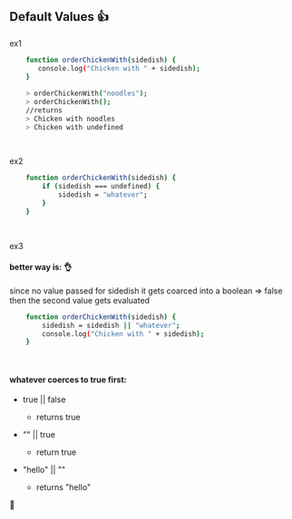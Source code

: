 ## Default Values  :thumbsup:

ex1    

```sh
    function orderChickenWith(sidedish) {
       console.log("Chicken with " + sidedish);
    }
    
    > orderChickenWith("noodles");
    > orderChickenWith();
    //returns
    > Chicken with noodles
    > Chicken with undefined
    
    
```

ex2 

```sh
    function orderChickenWith(sidedish) {
        if (sidedish === undefined) {
            sidedish = "whatever";
        }
    }
    
    
```


ex3

#### better way is:    :ok_hand:   

since no value passed for sidedish
it gets coarced into a boolean => false
then the second value gets evaluated

```sh
    function orderChickenWith(sidedish) {
        sidedish = sidedish || "whatever";
        console.log("Chicken with " + sidedish);
    }
    
    
```

    
####  whatever coerces to true first:     


-   true || false
    -  returns true
 
-   "" || true        
    -  return true
    
-   "hello" || ""    
    -  returns "hello"    
 
 
 
 
    
    
:100:
